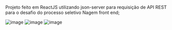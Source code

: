 Projeto feito em  ReactJS utilizando json-server para requisição de API REST para o desafio do processo seletivo Nagem front end;


![image](https://user-images.githubusercontent.com/64990900/166941596-efb9f4d7-9689-4452-b288-a37f531ef8a9.png)
![image](https://user-images.githubusercontent.com/64990900/166941761-8fd386d1-d8f2-4c08-8aaa-7c6305aa4483.png)
![image](https://user-images.githubusercontent.com/64990900/166941793-141dee4e-da88-44fd-9587-2bac3f0046a8.png)
